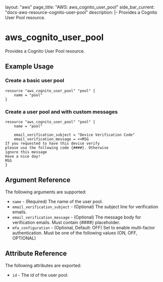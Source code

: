 layout: "aws"
page_title: "AWS: aws_cognito_user_pool"
side_bar_current: "docs-aws-resource-cognito-user-pool"
description: |-
  Provides a Cognito User Pool resource.

# aws\_cognito\_user\_pool

Provides a Cognito User Pool resource.

## Example Usage

### Create a basic user pool

```hcl
resource "aws_cognito_user_pool" "pool" {
	name = "pool"
}
```

### Create a user pool and with custom messages
```hcl
resource "aws_cognito_user_pool" "pool" {
	name = "pool"

	email_verification_subject = "Device Verification Code"
	email_verification_message = <<MSG
If you requested to have this device verify
please use the following code {####}. Otherwise
ignore this message
Have a nice day!
MSG
}
```

## Argument Reference

The following arguments are supported:

* `name` - (Required) The name of the user pool.
* `email_verification_subject` - (Optional) The subject line for verification emails.
* `email_verification_message` - (Optional) The message body for verification emails. Must contain {####} placeholder.
* `mfa_configuration` - (Optional, Default: OFF) Set to enable multi-factor authentication. Must be one of the following values (ON, OFF, OPTIONAL)

## Attribute Reference

The following attributes are exported:

* `id` - The id of the user pool.
